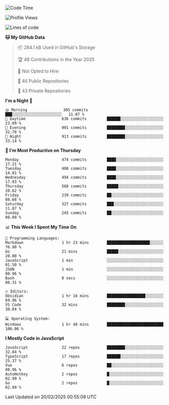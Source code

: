 <!--START_SECTION:waka-->
![Code Time](http://img.shields.io/badge/Code%20Time-915%20hrs%203%20mins-blue)

![Profile Views](http://img.shields.io/badge/Profile%20Views-13-blue)

![Lines of code](https://img.shields.io/badge/From%20Hello%20World%20I%27ve%20Written-1.1%20million%20lines%20of%20code-blue)

**🐱 My GitHub Data** 

> 📦 284.1 kB Used in GitHub's Storage 
 > 
> 🏆 48 Contributions in the Year 2025
 > 
> 🚫 Not Opted to Hire
 > 
> 📜 46 Public Repositories 
 > 
> 🔑 43 Private Repositories 
 > 
**I'm a Night 🦉** 

```text
🌞 Morning                305 commits         ███░░░░░░░░░░░░░░░░░░░░░░   11.07 % 
🌆 Daytime                636 commits         ██████░░░░░░░░░░░░░░░░░░░   23.09 % 
🌃 Evening                901 commits         ████████░░░░░░░░░░░░░░░░░   32.70 % 
🌙 Night                  913 commits         ████████░░░░░░░░░░░░░░░░░   33.14 % 
```
📅 **I'm Most Productive on Thursday** 

```text
Monday                   474 commits         ████░░░░░░░░░░░░░░░░░░░░░   17.21 % 
Tuesday                  408 commits         ████░░░░░░░░░░░░░░░░░░░░░   14.81 % 
Wednesday                494 commits         ████░░░░░░░░░░░░░░░░░░░░░   17.93 % 
Thursday                 568 commits         █████░░░░░░░░░░░░░░░░░░░░   20.62 % 
Friday                   239 commits         ██░░░░░░░░░░░░░░░░░░░░░░░   08.68 % 
Saturday                 327 commits         ███░░░░░░░░░░░░░░░░░░░░░░   11.87 % 
Sunday                   245 commits         ██░░░░░░░░░░░░░░░░░░░░░░░   08.89 % 
```


📊 **This Week I Spent My Time On** 

```text
💬 Programming Languages: 
Markdown                 1 hr 23 mins        ███████████████████░░░░░░   76.90 % 
Go                       21 mins             █████░░░░░░░░░░░░░░░░░░░░   20.00 % 
JavaScript               1 min               ░░░░░░░░░░░░░░░░░░░░░░░░░   01.50 % 
JSON                     1 min               ░░░░░░░░░░░░░░░░░░░░░░░░░   00.96 % 
Bash                     0 secs              ░░░░░░░░░░░░░░░░░░░░░░░░░   00.31 % 

🔥 Editors: 
Obsidian                 1 hr 16 mins        █████████████████░░░░░░░░   69.96 % 
VS Code                  32 mins             ████████░░░░░░░░░░░░░░░░░   30.04 % 

💻 Operating System: 
Windows                  1 hr 48 mins        █████████████████████████   100.00 % 
```

**I Mostly Code in JavaScript** 

```text
JavaScript               22 repos            ████████░░░░░░░░░░░░░░░░░   32.84 % 
TypeScript               17 repos            ██████░░░░░░░░░░░░░░░░░░░   25.37 % 
Vue                      6 repos             ██░░░░░░░░░░░░░░░░░░░░░░░   08.96 % 
AutoHotkey               2 repos             █░░░░░░░░░░░░░░░░░░░░░░░░   02.99 % 
Go                       2 repos             █░░░░░░░░░░░░░░░░░░░░░░░░   02.99 % 
```




 Last Updated on 20/02/2025 00:55:09 UTC
<!--END_SECTION:waka-->
